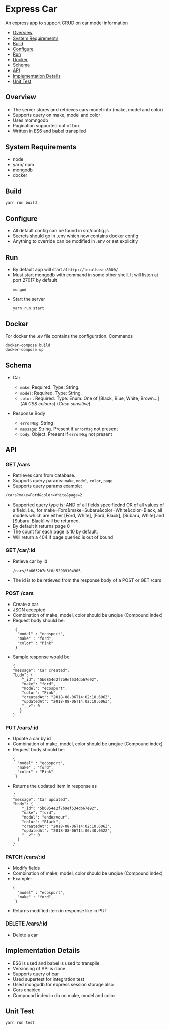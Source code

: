 # Express Car
An express app to support CRUD on car model information
<!-- toc -->

- [Overview](#overview)
- [System Requirements](#system-requirements)
- [Build](#build)
- [Configure](#configure)
- [Run](#run)
- [Docker](#docker)
- [Schema](#schema)
- [API](#api)
- [Implementation Details](#implementation-details)
- [Unit Test](#unit-test)
<!-- tocstop -->

## Overview
- The server stores and retrieves cars model info (make, model and color)
- Supports query on make, model and color
- Uses momngodb
- Pagination supported out of box
- Written in ES6 and babel transpiled

## System Requirements
- node
- yarn/ npm
- mongodb
- docker

## Build
```
yarn run build
```
## Configure

- All default config can be found in src/config.js
- Secrets should go in .env which now contains docker config
- Anything to override can be modified in .env or set explicitly

## Run
- By default app will start at `http://localhost:8000/`
- Must start mongodb with command in some other shell. It will listen at port 27017 by default
  ```
  mongod
  ```
- Start the server
  ```
  yarn run start
  ```

## Docker
For docker the .ev file contains the configuration.
Commands
```
docker-compose build
docker-compose up
```

## Schema
- Car
  - `make`: Required. Type: String.
  - `model`: Required. Type: String.
  - `color` : Required. Type: Enum. One of [Black, Blue, White, Brown...] (_All CSS colours_) (_Case sensitive_)

- Response Body
  - `errorMsg`: String
  - `message`: String. Present if `errorMsg` not present
  - `body`: Object. Present if `errorMsg` not present

## API

### GET /cars

- Retrieves cars from database.
- Supports query params: `make`, `model`, `color`, `page`
- Supports query params example:
 ```
 /cars?make=Ford&color=White&page=2
 ```
- Supported query type is: AND of all fields specifiednd OR of all values of a field, i.e., 
  for make=Ford&make=Subaru&color=White&color=Black, all models which are either [Ford, White], [Ford, Black], [Subaru, White] and [Subaru. Black] will be returned.
- By default it returns page 0
- The count for each page is 10 by default.
- Will return a 404 if page queried is out of bound
  
### GET /car/:id
 - Retieve car by id
   ```
   /cars/5b6632b7e5f0c52909104905
   ```
 - The id is to be retieved from the response body of a POST or GET /cars

### POST /cars
 - Create a car
 - JSON accepted
 - Combination of make, model, color should be unqiue (Compound index)
 - Request body should be:
   ```
    {
     "model" : "ecosport",
     "make" : "ford",
     "color" : "Pink"
    }
   ```
  - Sample response would be:
    ```
    {
    "message": "Car created",
    "body": {
        "_id": "5b6854e2f7b9ef534db67e92",
        "make": "ford",
        "model": "ecosport",
        "color": "Pink",
        "createdAt": "2018-08-06T14:02:10.606Z",
        "updatedAt": "2018-08-06T14:02:10.606Z",
        "__v": 0
       }
    }
    ```

### PUT /cars/:id
 - Update a car by id
 - Combination of make, model, color should be unqiue (Compound index)
 - Request body should be:
   ```
   {
     "model" : "ecosport",
     "make" : "ford",
     "color" : "Pink"
    }
    ```
  - Returns the updated item in response as 
    ```
    {
    "message": "Car updated",
    "body": {
        "_id": "5b6854e2f7b9ef534db67e92",
        "make": "ford",
        "model": "endeavour",
        "color": "Black",
        "createdAt": "2018-08-06T14:02:10.606Z",
        "updatedAt": "2018-08-06T14:06:40.052Z",
        "__v": 0
      }
    }
    ```

### PATCH /cars/:id
 - Modify fields
 - Combination of make, model, color should be unqiue (Compound index)
 - Example:
   ```
   {
     "model" : "ecosport",
     "make" : "ford",
    }
   ```
  - Returns modified item in response like in PUT

### DELETE /cars/:id
 - Delete a car
     
## Implementation Details
- ES6 is used and babel is used to transpile
- Versioning of API is done
- Supports query of car
- Used supertest for integration test
- Used mongodb for express session storage also
- Cors enabled
- Compound index in db on make, model and color

## Unit Test
```
yarn run test
```

